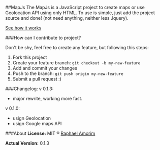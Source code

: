 ##MapJs
The MapJs is a JavaScript project to create maps or use Geolocation API using only HTML. To use is simple, just add the project source and done! (not need anything, neither less Jquery).

[See how it works](http://raphamorim.com/MapJs/)

###How can I contribute to project?

Don't be shy, feel free to create any feature, but following this steps:

1. Fork this project
2. Create your feature branch: `git checkout -b my-new-feature`
3. Add and commit your changes
4. Push to the branch: `git push origin my-new-feature`
5. Submit a pull request :)


###Changelog:
v 0.1.3:
*   major rewrite, working more fast.

v 0.1.0:

*   usign Geolocation
*   usign Google maps API


###About
**License:** MIT ® [Raphael Amorim](https://github.com/raphamorim)

**Actual Version:** 0.1.3
